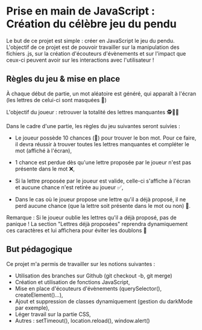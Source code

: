 # Prise en main de JavaScript : Création du célèbre jeu du pendu

Le but de ce projet est simple : créer en JavaScript le jeu du pendu. L'objectif de ce projet est de pouvoir travailler sur la manipulation des fichiers .js, sur la création d'écouteurs d'évènements et sur l'impact que ceux-ci peuvent avoir sur les interactions avec l'utilisateur !

## Règles du jeu & mise en place 

À chaque début de partie, un mot aléatoire est généré, qui apparaît à l'écran (les lettres de celui-ci sont masquées 👀)

L'objectif du joueur : retrouver la totalité des lettres manquantes 🕵️🕵️‍♀️

Dans le cadre d'une partie, les règles du jeu suivantes seront suivies :

- Le joueur possède 10 chances (💚) pour trouver le bon mot. Pour ce faire, il devra réussir à trouver toutes les lettres manquantes et compléter le mot (affiché à l'écran),

- 1 chance est perdue dès qu'une lettre proposée par le joueur n'est pas présente dans le mot ❌,

- Si la lettre proposée par le joueur est valide, celle-ci s'affiche à l'écran et aucune chance n'est retirée au joueur ✅,

- Dans le cas où le joueur propose une lettre qu'il a déjà proposé, il ne perd aucune chance (que la lettre soit présente dans le mot ou non) 🤝. 

Remarque : Si le joueur oublie les lettres qu'il a déjà proposé, pas de panique ! La section "Lettres déjà proposées" reprendra dynamiquement ces caractères et lui affichera pour éviter les doublons 🎩

## But pédagogique

Ce projet m'a permis de travailler sur les notions suivantes :

- Utilisation des branches sur Github (git checkout -b, git merge)
- Création et utilisation de fonctions JavaScript,
- Mise en place d'écouteurs d'évènements (querySelector(), createElement()...), 
- Ajout et suppression de classes dynamiquement (gestion du darkMode par exemple),
- Léger travail sur la partie CSS,
- Autres : setTimeout(), location.reload(), window.alert()

